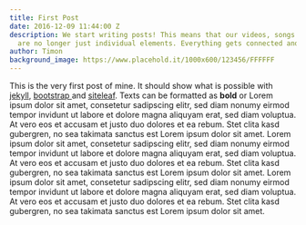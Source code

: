 ```yaml
---
title: First Post
date: 2016-12-09 11:44:00 Z
description: We start writing posts! This means that our videos, songs and images
  are no longer just individual elements. Everything gets connected and this is awesome!
author: Timon
background_image: https://www.placehold.it/1000x600/123456/FFFFFF
---
```


This is the very first post of mine. It should show what is possible with [jekyll](https://jekyllrb.com), [bootstrap ](http://getbootstrap.com/)and [siteleaf](https://www.siteleaf.com/).
Texts can be formatted as **bold** or
Lorem ipsum dolor sit amet, consetetur sadipscing elitr, sed diam nonumy eirmod tempor invidunt ut labore et dolore magna aliquyam erat, sed diam voluptua. At vero eos et accusam et justo duo dolores et ea rebum. Stet clita kasd gubergren, no sea takimata sanctus est Lorem ipsum dolor sit amet. Lorem ipsum dolor sit amet, consetetur sadipscing elitr, sed diam nonumy eirmod tempor invidunt ut labore et dolore magna aliquyam erat, sed diam voluptua. At vero eos et accusam et justo duo dolores et ea rebum. Stet clita kasd gubergren, no sea takimata sanctus est Lorem ipsum dolor sit amet. Lorem ipsum dolor sit amet, consetetur sadipscing elitr, sed diam nonumy eirmod tempor invidunt ut labore et dolore magna aliquyam erat, sed diam voluptua. At vero eos et accusam et justo duo dolores et ea rebum. Stet clita kasd gubergren, no sea takimata sanctus est Lorem ipsum dolor sit amet.   
